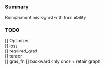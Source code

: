 ### Summary
Reimplement micrograd with train ability

### TODO
[] Optimizer      
[] loss   
[] required_grad   
[] tensor   
[] grad_fn
[] backward only once + retain graph   
